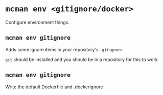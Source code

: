 # `mcman env <gitignore/docker>`

Configure environment things.

## `mcman env gitignore`

Adds some ignore items in your repository's `.gitignore`

`git` should be installed and you should be in a repository for this to work

## `mcman env gitignore`

Write the default Dockerfile and .dockerignore
